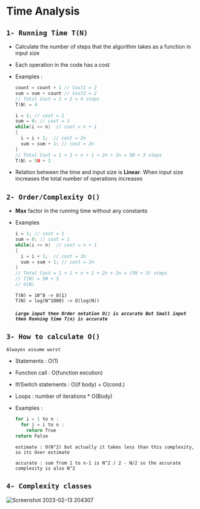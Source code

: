 # Time Analysis

## `1- Running Time T(N)`
- Calculate the number of steps that the algorithm takes as a function in input size 
- Each operation in the code has a cost 
- Examples :

  ```cpp
  count = count + 1 // Cost1 = 2 
  sum = sum + count // Cost2 = 2
  // Total Cost = 2 + 2 = 4 steps
  T(N) = 4
  ```
  ```cpp
  i = 1; // cost = 1
  sum = 0; // cost = 1
  while(i <= n)  // cost = n + 1 
  {
    i = i + 1;  // cost = 2n 
    sum = sum + 1; // cost = 2n 
  }
  // Total Cost = 1 + 1 + n + 1 + 2n + 2n = 5N + 3 steps
  T(N) = 5N + 3
  ```
- Relation between the time and input size is **Linear**. When input size increases the total number of operations increases

## `2- Order/Complexity O()`
- **Max** factor in the running time without any constants
- Examples

  ```cpp
  i = 1; // cost = 1
  sum = 0; // cost = 1
  while(i <= n)  // cost = n + 1 
  {
    i = i + 1;  // cost = 2n 
    sum = sum + 1; // cost = 2n 
  }
  // Total Cost = 1 + 1 + n + 1 + 2n + 2n = (5N + 3) steps
  // T(N) = 5N + 3
  // O(N)
  ```
  ```
  T(N) = 10^8 -> O(1)
  T(N) = log(N^1000) -> O(log(N))
  ```
  
  ##### `Large input then Order notation O() is accurate But Small input then Running time T(n) is accurate`


## `3- How to calculate O()`
 `Alwayes assume worst`
- Statements : O(1) 
- Function call : O(function excution)
- If/Switch statements : O(if body) + O(cond.)
- Loops : number of iterations * O(Body)
- Examples : 

  ```cpp
  for i = 1 to n :
    for j = i to n :
      return True
  return False
  ```
  `estimate : O(N^2) but actually it takes less than this complexity, so its Over estimate`
  
  `accurate : sum from 1 to n-1 is N^2 / 2 - N/2 so the accurate complexity is also N^2`

## `4- Complexity classes`
![Screenshot 2023-02-13 204307](https://user-images.githubusercontent.com/99830416/218546450-6cf00c52-6e42-42a2-9082-9655e48f4cf0.png)
